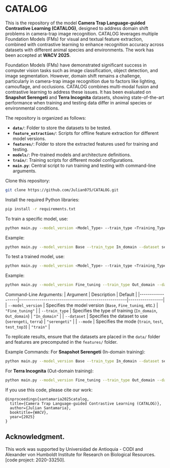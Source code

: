 
# CATALOG

This is the repository of the model **Camera Trap Language-guided Contrastive Learning (CATALOG)**, designed to address domain shift problems in camera-trap image recognition. CATALOG leverages multiple Foundation Models (FMs) for visual and textual feature extraction, combined with contrastive learning to enhance recognition accuracy across datasets with different animal species and environments. The work has been accepted at **WACV 2025**.

Foundation Models (FMs) have demonstrated significant success in computer vision tasks such as image classification, object detection, and image segmentation. However, domain shift remains a challenge, particularly in camera-trap image recognition due to factors like lighting, camouflage, and occlusions. CATALOG combines multi-modal fusion and contrastive learning to address these issues. It has been evaluated on **Snapshot Serengeti** and **Terra Incognita** datasets, showing state-of-the-art performance when training and testing data differ in animal species or environmental conditions.

The repository is organized as follows:
- **`data/`**: Folder to store the datasets to be tested.
- **`feature_extraction/`**: Scripts for offline feature extraction for different model versions.
- **`features/`**: Folder to store the extracted features used for training and testing.
- **`models/`**: Pre-trained models and architecture definitions.
- **`train/`**: Training scripts for different model configurations.
- **`main.py`**: Central script to run training and testing with command-line arguments.

Clone this repository:
```bash
git clone https://github.com/Julian075/CATALOG.git
```

Install the required Python libraries:
```bash
pip install -r requirements.txt
```

To train a specific model, use:
```bash
python main.py --model_version <Model_Type> --train_type <Training_Type> --dataset <Dataset> --mode train
```
Example:
```bash
python main.py --model_version Base --train_type In_domain --dataset serengeti --mode train
```

To test a trained model, use:
```bash
python main.py --model_version <Model_Type> --train_type <Training_Type> --dataset <Dataset> --mode test
```
Example:
```bash
python main.py --model_version Fine_tuning --train_type Out_domain --dataset terra --mode test
```

Command-Line Arguments:
| Argument         | Description                                         | Default         |
|------------------|-----------------------------------------------------|-----------------|
| `--model_version` | Specifies the model version (`Base`, `Fine_tuning`, etc.) | `"Fine_tuning"` |
| `--train_type`   | Specifies the type of training (`In_domain`, `Out_domain`) | `"In_domain"`   |
| `--dataset`      | Specifies the dataset to use (`serengeti`, `terra`) | `"serengeti"`   |
| `--mode`         | Specifies the mode (`train`, `test`, `test_top3`)   | `"train"`       |

To replicate results, ensure that the datasets are placed in the `data/` folder and features are precomputed in the `features/` folder.

Example Commands:
For **Snapshot Serengeti** (In-domain training):
```bash
python main.py --model_version Base --train_type In_domain --dataset serengeti --mode train
```
For **Terra Incognita** (Out-domain training):
```bash
python main.py --model_version Fine_tuning --train_type Out_domain --dataset terra --mode train
```

If you use this code, please cite our work:
```
@inproceedings{santamaria2025catalog,
  title={Camera Trap Language-guided Contrastive Learning (CATALOG)},
  author={Julian Santamaria},
  booktitle={WACV},
  year={2025}
}
```
## Acknowledgment.
This work was supported by Universidad de Antioquia - CODI and Alexander von Humboldt Institute for Research on Biological Resources. [code project: 2020-33250].
